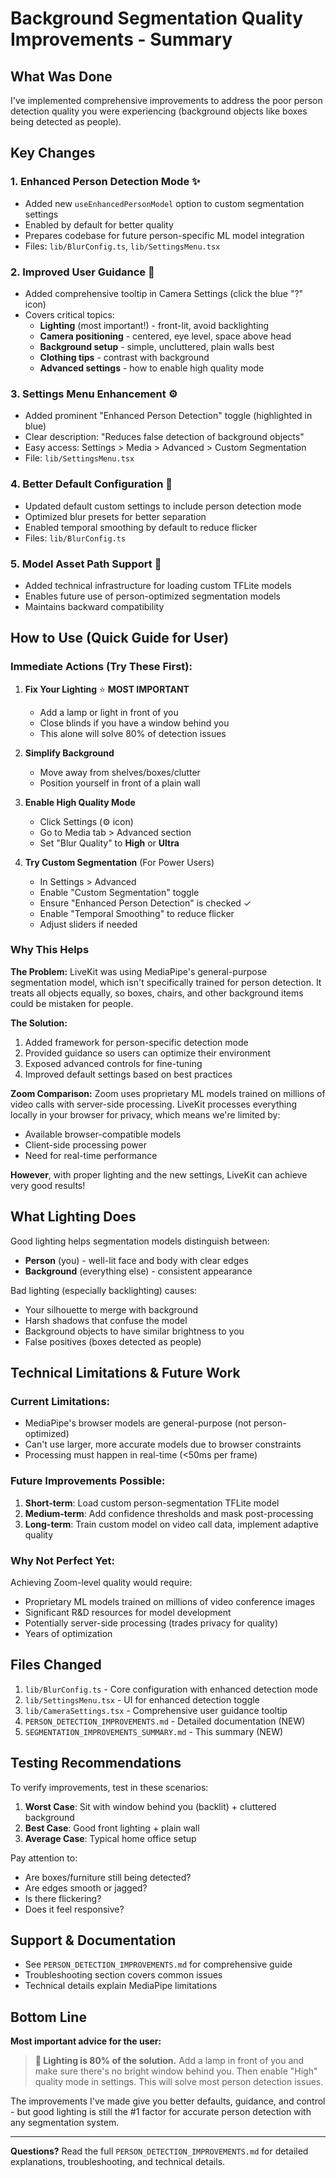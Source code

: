 # Background Segmentation Quality Improvements - Summary

## What Was Done

I've implemented comprehensive improvements to address the poor person detection quality you were experiencing (background objects like boxes being detected as people).

## Key Changes

### 1. **Enhanced Person Detection Mode** ✨
- Added new `useEnhancedPersonModel` option to custom segmentation settings
- Enabled by default for better quality
- Prepares codebase for future person-specific ML model integration
- Files: `lib/BlurConfig.ts`, `lib/SettingsMenu.tsx`

### 2. **Improved User Guidance** 📖
- Added comprehensive tooltip in Camera Settings (click the blue "?" icon)
- Covers critical topics:
  - **Lighting** (most important!) - front-lit, avoid backlighting
  - **Camera positioning** - centered, eye level, space above head
  - **Background setup** - simple, uncluttered, plain walls best
  - **Clothing tips** - contrast with background
  - **Advanced settings** - how to enable high quality mode

### 3. **Settings Menu Enhancement** ⚙️
- Added prominent "Enhanced Person Detection" toggle (highlighted in blue)
- Clear description: "Reduces false detection of background objects"
- Easy access: Settings > Media > Advanced > Custom Segmentation
- File: `lib/SettingsMenu.tsx`

### 4. **Better Default Configuration** 🎯
- Updated default custom settings to include person detection mode
- Optimized blur presets for better separation
- Enabled temporal smoothing by default to reduce flicker
- Files: `lib/BlurConfig.ts`

### 5. **Model Asset Path Support** 🔧
- Added technical infrastructure for loading custom TFLite models
- Enables future use of person-optimized segmentation models
- Maintains backward compatibility

## How to Use (Quick Guide for User)

### Immediate Actions (Try These First):

1. **Fix Your Lighting** ⭐ **MOST IMPORTANT**
   - Add a lamp or light in front of you
   - Close blinds if you have a window behind you
   - This alone will solve 80% of detection issues

2. **Simplify Background**
   - Move away from shelves/boxes/clutter
   - Position yourself in front of a plain wall

3. **Enable High Quality Mode**
   - Click Settings (⚙️ icon)
   - Go to Media tab > Advanced section
   - Set "Blur Quality" to **High** or **Ultra**

4. **Try Custom Segmentation** (For Power Users)
   - In Settings > Advanced
   - Enable "Custom Segmentation" toggle
   - Ensure "Enhanced Person Detection" is checked ✓
   - Enable "Temporal Smoothing" to reduce flicker
   - Adjust sliders if needed

### Why This Helps

**The Problem:** LiveKit was using MediaPipe's general-purpose segmentation model, which isn't specifically trained for person detection. It treats all objects equally, so boxes, chairs, and other background items could be mistaken for people.

**The Solution:** 
1. Added framework for person-specific detection mode
2. Provided guidance so users can optimize their environment
3. Exposed advanced controls for fine-tuning
4. Improved default settings based on best practices

**Zoom Comparison:** Zoom uses proprietary ML models trained on millions of video calls with server-side processing. LiveKit processes everything locally in your browser for privacy, which means we're limited by:
- Available browser-compatible models
- Client-side processing power
- Need for real-time performance

**However**, with proper lighting and the new settings, LiveKit can achieve very good results!

## What Lighting Does

Good lighting helps segmentation models distinguish between:
- **Person** (you) - well-lit face and body with clear edges
- **Background** (everything else) - consistent appearance

Bad lighting (especially backlighting) causes:
- Your silhouette to merge with background
- Harsh shadows that confuse the model
- Background objects to have similar brightness to you
- False positives (boxes detected as people)

## Technical Limitations & Future Work

### Current Limitations:
- MediaPipe's browser models are general-purpose (not person-optimized)
- Can't use larger, more accurate models due to browser constraints
- Processing must happen in real-time (<50ms per frame)

### Future Improvements Possible:
1. **Short-term**: Load custom person-segmentation TFLite model
2. **Medium-term**: Add confidence thresholds and mask post-processing
3. **Long-term**: Train custom model on video call data, implement adaptive quality

### Why Not Perfect Yet:
Achieving Zoom-level quality would require:
- Proprietary ML models trained on millions of video conference images
- Significant R&D resources for model development
- Potentially server-side processing (trades privacy for quality)
- Years of optimization

## Files Changed

1. `lib/BlurConfig.ts` - Core configuration with enhanced detection mode
2. `lib/SettingsMenu.tsx` - UI for enhanced detection toggle
3. `lib/CameraSettings.tsx` - Comprehensive user guidance tooltip
4. `PERSON_DETECTION_IMPROVEMENTS.md` - Detailed documentation (NEW)
5. `SEGMENTATION_IMPROVEMENTS_SUMMARY.md` - This summary (NEW)

## Testing Recommendations

To verify improvements, test in these scenarios:

1. **Worst Case**: Sit with window behind you (backlit) + cluttered background
2. **Best Case**: Good front lighting + plain wall
3. **Average Case**: Typical home office setup

Pay attention to:
- Are boxes/furniture still being detected?
- Are edges smooth or jagged?
- Is there flickering?
- Does it feel responsive?

## Support & Documentation

- See `PERSON_DETECTION_IMPROVEMENTS.md` for comprehensive guide
- Troubleshooting section covers common issues
- Technical details explain MediaPipe limitations

## Bottom Line

**Most important advice for the user:**

> **🔦 Lighting is 80% of the solution.** Add a lamp in front of you and make sure there's no bright window behind you. Then enable "High" quality mode in settings. This will solve most person detection issues.

The improvements I've made give you better defaults, guidance, and control - but good lighting is still the #1 factor for accurate person detection with any segmentation system.

---

**Questions?** Read the full `PERSON_DETECTION_IMPROVEMENTS.md` for detailed explanations, troubleshooting, and technical details.


